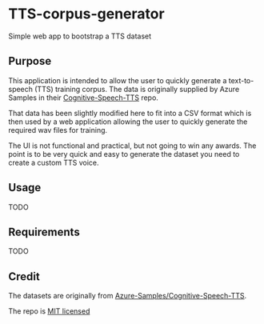 # TTS-corpus-generator

Simple web app to bootstrap a TTS dataset

## Purpose

This application is intended to allow the user to quickly generate a text-to-speech (TTS) training corpus. The data is originally supplied by Azure Samples in their [Cognitive-Speech-TTS](https://github.com/Azure-Samples/Cognitive-Speech-TTS) repo.

That data has been slightly modified here to fit into a CSV format which is then used by a web application allowing the user to quickly generate the required wav files for training.

The UI is not functional and practical, but not going to win any awards. The point is to be very quick and easy to generate the dataset you need to create a custom TTS voice.

## Usage

TODO

## Requirements

TODO

## Credit

The datasets are originally from [Azure-Samples/Cognitive-Speech-TTS](https://github.com/Azure-Samples/Cognitive-Speech-TTS/blob/master/CustomVoice/script/English%20(United%20States)_en-US/0000000001_0300000050_General.txt).

The repo is [MIT licensed](https://github.com/Azure-Samples/Cognitive-Speech-TTS/blob/master/LICENSE.md)
